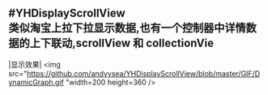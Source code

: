 #YHDisplayScrollView
<br>
类似淘宝上拉下拉显示数据,也有一个控制器中详情数据的上下联动,scrollView 和 collectionVie
-------------------------------------------------------
|显示效果| 
<img src="https://github.com/andyysea/YHDisplayScrollView/blob/master/GIF/DynamicGraph.gif "width=200 height=360 />

<br/>
